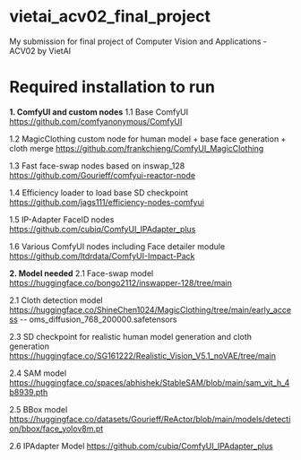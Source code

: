 # vietai_acv02_final_project
My submission for final project of Computer Vision and Applications - ACV02 by VietAI

# Required installation to run 
**1. ComfyUI and custom nodes** 
1.1 Base ComfyUI
https://github.com/comfyanonymous/ComfyUI

1.2 MagicClothing custom node for human model + base face generation + cloth merge
https://github.com/frankchieng/ComfyUI_MagicClothing

1.3 Fast face-swap nodes based on inswap_128
https://github.com/Gourieff/comfyui-reactor-node

1.4 Efficiency loader to load base SD checkpoint
https://github.com/jags111/efficiency-nodes-comfyui

1.5 IP-Adapter FaceID nodes
https://github.com/cubiq/ComfyUI_IPAdapter_plus

1.6 Various ComfyUI nodes including Face detailer module
https://github.com/ltdrdata/ComfyUI-Impact-Pack

**2. Model needed**
2.1 Face-swap model
https://huggingface.co/bongo2112/inswapper-128/tree/main

2.1 Cloth detection model
https://huggingface.co/ShineChen1024/MagicClothing/tree/main/early_access --  oms_diffusion_768_200000.safetensors

2.3 SD checkpoint for realistic human model generation and cloth generation
https://huggingface.co/SG161222/Realistic_Vision_V5.1_noVAE/tree/main

2.4 SAM model
https://huggingface.co/spaces/abhishek/StableSAM/blob/main/sam_vit_h_4b8939.pth

2.5 BBox model
https://huggingface.co/datasets/Gourieff/ReActor/blob/main/models/detection/bbox/face_yolov8m.pt

2.6 IPAdapter Model
https://github.com/cubiq/ComfyUI_IPAdapter_plus
